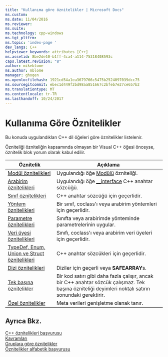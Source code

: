 ```yaml
---
title: "Kullanıma göre öznitelikler | Microsoft Docs"
ms.custom: 
ms.date: 11/04/2016
ms.reviewer: 
ms.suite: 
ms.technology: cpp-windows
ms.tgt_pltfrm: 
ms.topic: 'index-page '
dev_langs: C++
helpviewer_keywords: attributes [C++]
ms.assetid: 8be2de10-b1ff-4ca4-a114-75318408593c
caps.latest.revision: "8"
author: mikeblome
ms.author: mblome
manager: ghogen
ms.openlocfilehash: 1921cd54a1ea3679766c5475b2524097039dcc75
ms.sourcegitcommit: ebec1d449f2bd98aa851667c2bfeb7e27ce657b2
ms.translationtype: MT
ms.contentlocale: tr-TR
ms.lasthandoff: 10/24/2017
---
```

# <a name="attributes-by-usage"></a>Kullanıma Göre Öznitelikler
Bu konuda uygulandıkları C++ dil öğeleri göre öznitelikler listelenir.  
  
 Özniteliği özniteliğin kapsamında olmayan bir Visual C++ öğesi önceyse, öznitelik blok yorum olarak kabul edilir.  
  
|Öznitelik|Açıklama|  
|---------------|-----------------|  
|[Modül öznitelikleri](../windows/module-attributes.md)|Uygulandığı öğe [Modülü](../windows/module-cpp.md) özniteliği.|  
|[Arabirim öznitelikleri](../windows/interface-attributes.md)|Uygulandığı öğe [__interface](../cpp/interface.md) C++ anahtar sözcüğü.|  
|[Sınıf öznitelikleri](../windows/class-attributes.md)|C++ anahtar sözcüğü için geçerlidir.|  
|[Yöntem öznitelikleri](../windows/method-attributes.md)|Bir sınıf, coclass'ı veya arabirim yöntemleri için geçerlidir.|  
|[Parametre öznitelikleri](../windows/parameter-attributes.md)|Sınıfta veya arabirimde yönteminde parametrelerinin uygular.|  
|[Veri üyesi öznitelikleri](../windows/data-member-attributes.md)|Sınıfı, coclass'ı veya arabirim veri üyeleri için geçerlidir.|  
|[TypeDef, Enum, Union ve Struct öznitelikleri](../windows/typedef-enum-union-and-struct-attributes.md)|C++ anahtar sözcükleri için geçerlidir.|  
|[Dizi öznitelikleri](../windows/array-attributes.md)|Diziler için geçerli veya **SAFEARRAY**s.|  
|[Tek başına öznitelikler](../windows/stand-alone-attributes.md)|Bir kod satırı gibi daha fazla çalışır, ancak bir C++ anahtar sözcük çalışmaz. Tek başına özniteliği deyimleri noktalı satırın sonundaki gerektirir.|  
|[Özel öznitelikler](../windows/custom-attributes-cpp.md)|Meta verileri genişletme olanak tanır.|  
  
## <a name="see-also"></a>Ayrıca Bkz.  
 [C++ öznitelikleri başvurusu](../windows/cpp-attributes-reference.md)   
 [Kavramları](../windows/attributed-programming-concepts.md)   
 [Gruplara göre öznitelikler](../windows/attributes-by-group.md)   
 [Öznitelikler alfabetik başvurusu](../windows/attributes-alphabetical-reference.md)